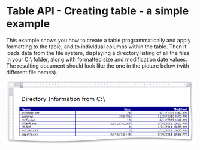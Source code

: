 # Table API - Creating table - a simple example


<p>This example shows you how to create a table programmatically and apply formatting to the table, and to individual columns within the table. Then it loads data from the file system, displaying a directory listing of all the files in your C:\ folder, along with formatted size and modification date values. The resulting document should look like the one in the picture below (with different file names). </p><p><img src="https://raw.githubusercontent.com/DevExpress-Examples/table-api-creating-table-a-simple-example-e3242/11.1.4+/media/4f471058-4f6e-4c26-847c-c894ae4baabd.png"></p>

<br/>


